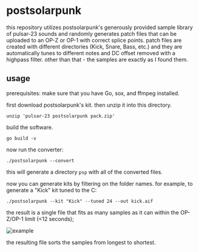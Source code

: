 # postsolarpunk

this repository utilizes postsolarpunk's generously provided sample library of pulsar-23 sounds and randomly generates patch files that can be uploaded to an OP-Z or OP-1 with correct splice points. patch files are created with different directories (Kick, Snare, Bass, etc.) and they are automatically tunes to different notes and DC offset removed with a highpass filter. other than that - the samples are exactly as I found them.

## usage

prerequisites: make sure that you have Go, sox, and ffmpeg installed.

first download postsolarpunk's kit. then unzip it into this directory.

```
unzip 'pulsar-23 postsolarpunk pack.zip'
```

build the software.

```
go build -v
```

now run the converter:

```
./postsolarpunk --convert
```

this will generate a directory `psp` with all of the converted files.

now you can generate kits by filtering on the folder names. for example, to generate a "Kick" kit tuned to the C:

```
./postsolarpunk --kit "Kick" --tuned 24 --out kick.aif
```

the result is a single file that fits as many samples as it can within the OP-Z/OP-1 limit (<12 seconds);

![example](https://share.schollz.com/1/goofygila/1.png)

the resulting file sorts the samples from longest to shortest. 
